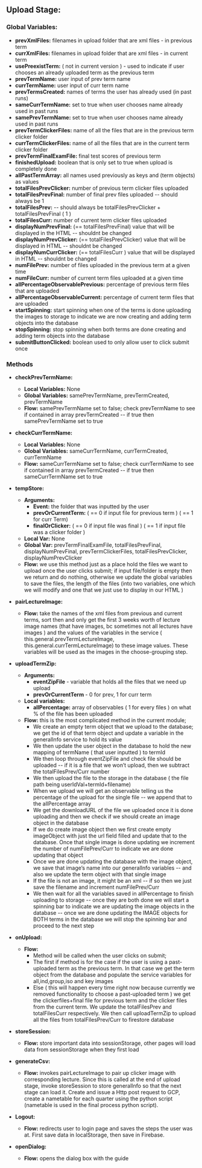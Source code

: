## Upload Stage:

### Global Variables:
-	**prevXmlFiles:** filenames in upload folder that are xml files - in previous term
-	**currXmlFiles:** filenames in upload folder that are xml files - in current term
-	**usePreexistTerm:** ( not in current version ) - used to indicate if user chooses an already uploaded term as the previous term
-	**prevTermName:** user input of prev term name
-	**currTermName:** user input of curr term name
-	**prevTermsCreated:** names of terms the user has already used (in past runs)
-	**sameCurrTermName:** set to true when user chooses name already used in past runs
-	**samePrevTermName:** set to true when user chooses name already used in past runs
-	**prevTermClickerFiles:** name of all the files that are in the previous term clicker folder
-	**currTermClickerFiles:** name of all the files that are in the current term clicker folder
-	**prevTermFinalExamFile:** final test scores of previous term
-	**finishedUpload:** boolean that is only set to true when upload is completely done
-	**allPastTermArray:** all names used previously as keys and (term objects) as values
-	**totalFilesPrevClicker:** number of previous term clicker files uploaded
-	**totalFilesPrevFinal:** number of final prev files uploaded -- should always be 1
-	**totalFilesPrev:** -- should always be totalFilesPrevClicker + totalFilesPrevFinal ( 1 )
-	**totalFilesCurr:** number of current term clicker files uploaded
-	**displayNumPrevFinal:** (== totalFilesPrevFinal) value that will be displayed in the HTML -- shouldnt be changed
-	**displayNumPrevClicker:** (== totalFilesPrevClicker) value that will be displayed in HTML -- shouldnt be changed
-	**displayNumCurrClicker:** (== totalFilesCurr ) value that will be displayed in HTML -- shouldnt be changed
-	**numFilePrev:** number of files uploaded in the previous term at a given time
-   **numFileCurr:** number of current term files uploaded at a given time
-	**allPercentageObservablePrevious:** percentage of previous term files that are uploaded
-	**allPercentageObservableCurrent:** percentage of current term files that are uploaded
-	**startSpinning:** start spinning when one of the terms is done uploading the images to storage to indicate we are now creating and adding term objects into the database
-	**stopSpinning:** stop spinning when both terms are done creating and adding term objects into the database
-	**submitButtonClicked:** boolean used to only allow user to click submit once

### Methods
- **checkPrevTermName:**
    - **Local Variables:** None
    - **Global Variables:** samePrevTermName, prevTermCreated, prevTermName
    - **Flow:** samePrevTermName set to false; check prevTermName to see if contained in array prevTermCreated -- if true then samePrevTermName set to true

- **checkCurrTermName:**
    - **Local Variables:** None
    - **Global Variables:** sameCurrTermName, currTermCreated, currTermName
    - **Flow:** sameCurrTermName set to false; check currTermName to see if contained in array prevTermCreated -- if true then sameCurrTermName set to true

- **tempStore:** 
    - **Arguments:**
        - **Event:**  the folder that was inputted by the user
        - **prevOrCurrentTerm:** ( == 0 if input file for previous term ) ( == 1 for curr Term)
        - **finalOrClicker:** ( == 0 if input file was final ) ( == 1 if input file was a clicker folder )
	- **Local Var:** None
	- **Global Var:** prevTermFinalExamFile, totalFilesPrevFinal, displayNumPrevFinal, prevTermClickerFiles, totalFilesPrevClicker, displayNumPrevClicker
	- **Flow:** we use this method just as a place hold the files we want to upload once the user clicks submit; if input file/folder is empty then we return and do nothing, otherwise we update the global variables to save the files, the length of the files (into two variables, one which we will modify and one that we just use to display in our HTML )

- **pairLectureImage:**
    - **Flow:** take the names of the xml files from previous and current terms, sort then and only get the first 3 weeks worth of lecture image names (that have images, bc sometimes not all lectures have images ) and the values of the variables in the service ( this.general.prevTermLectureImage, this.general.currTermLectureImage) to these image values. These variables will be used as the images in the choose-grouping step. 

- **uploadTermZip:**
    - **Arguments:**
        - **eventZipFile** - variable that holds all the files that we need up upload
        - **prevOrCurrentTerm** - 0 for prev, 1 for curr term
    - **Local variables:**
        - **allPercentage:** array of observables ( 1 for every files ) on what % of the file has been uploaded
    - **Flow:** this is the most complicated method in the current module;
        -	We create an empty term object that we upload to the database; we get the id of that term object and update a variable in the generalInfo service to hold its value
        -	We then update the user object in the database to hold the new mapping of termName ( that user inputted ) to termId 
        -	We then loop through eventZipFile and check file should be uploaded -- if it is a file that we won’t upload, then we subtract the totalFilesPrev/Curr number
        -	We then upload the file to the storage in the database ( the file path being userIdVal+termId+filename)
        -	When we upload we will get an observable telling us the percentage of the upload for the single file -- we append that to the allPercentage array
        -	We get the downloadURL of the file we uploaded once it is done uploading and then we check if we should create an image object in the database
        -	If we do create image object then we first create empty imageObject with just the url field filled and update that to the database. Once that single image is done updating we increment the number of numFilePrev/Curr to indicate we are done updating that object
        -	Once we are done updating the database with the image object, we save that image’s name into our generalInfo variables -- and also we update the term object with that single image
        -	If the file is not an image, it might be an xml -- if so then we just save the filename and increment numFilePrev/Curr
        -	We then wait for all the variables saved in allPercentage to finish uploading to storage -- once they are both done we will start a spinning bar to indicate we are updating the image objects in the database -- once we are done updating the IMAGE objects for BOTH terms in the database we will stop the spinning bar and proceed to the next step

- **onUpload:**
	- **Flow:** 
        - Method will be called when the user clicks on submit;
		- The first if method is for the case if the user is using a past-uploaded term as the  previous term. In that case we get the term object from the database and populate the service variables for all,ind,group,iso and key images
		- Else ( this will happen every time right now because currently we removed functionality to choose a past-uploaded term ) we get the clickerfiles+final file for previous term and the clicker files from the current term. We update the totalFilesPrev and totalFilesCurr respectively. We then call uploadTermZip to upload all the files from totalFilesPrev/Curr to firestore database


- **storeSession:**
    - **Flow:** store important data into sessionStorage, other pages will load data from sessionStorage when they first load

- **generateCsv:**
    - **Flow:** invokes pairLectureImage to pair up clicker image with corresponding lecture. Since this is called at the end of upload stage, invoke storeSession to store generalInfo so that the next stage can load it. Create and issue a Http post request to GCP, create a nametable for each quarter using the python script (nametable is used in the final process python script).

- **Logout:**
    - **Flow:** redirects user to login page and saves the steps the user was at. First save data in localStorage, then save in Firebase.

- **openDialog:**
    - **Flow:** opens the dialog box with the guide
